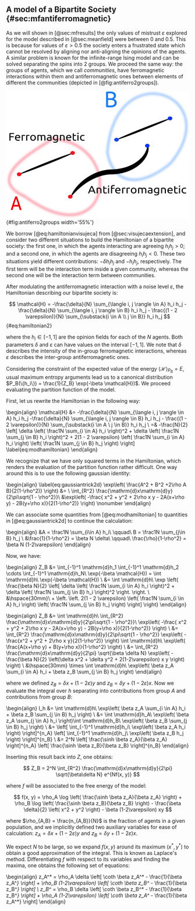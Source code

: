 
## A model of a Bipartite Society {#sec:mfantiferromagnetic}

As we will shown in [@sec:mfresults] the only values of mistrust $\varepsilon$ explored for the model described in [@sec:meanfield] were between $0$ and $0.5$. This is because for values of $\varepsilon > 0.5$ the society enters a frustrated state which cannot be resolved by aligning nor anti-aligning the opinions of the agents. A similar problem is known for the infinite-range Ising model and can be solved separating the spins into 2 groups. We proceed the same way: the groups of agents, which we call _communities_, have ferromagnetic interactions within them and antiferromagnetic ones between elements of different the communities (depicted in [@fig:antiferro2groups]).

![Exemplification of the interactions between and inside the 2 communities in a bipartite society](images/antiferromagnetic-2groups.png){#fig:antiferro2groups width='55%'}

We borrow [@eq:hamiltonianvisujeca] from [@sec:visujecaextension], and consider two different situations to build the Hamiltonian of a bipartite society: the first one, in which the agents interacting are agreeing $h_ih_j>0$; and a second one, in which the agents are disagreeing $h_ih_j<0$. These two situations yield different contributions: $-\delta h_ih_j$ and $-h_ih_j$, respectively. The first term will be the interaction term inside a given community, whereas the second one will be the interaction term between communities.

After modulating the antiferromagnetic interaction with a noise level $\varepsilon$, the Hamiltonian describing our bipartite society is:

$$  \mathcal{H} =  -\frac{\delta}{N} \sum_{\langle i, j \rangle \in A} h_i h_j -\frac{\delta}{N} \sum_{\langle i, j \rangle \in B} h_i h_j - \frac{(1 - 2 \varepsilon)}{N} \sum_{\substack{i \in A \\ j \in B}} h_i h_j $$ {#eq:hamiltonian2}

where the $h_i \in [-1, 1]$ are the opinion fields for each of the $N$ agents. Both parameters $\delta$ and $\varepsilon$ can have values on the interval $[-1, 1]$. We note that $\delta$ describes the intensity of the in-group ferromagnetic interactions, whereas $\varepsilon$ describes the inter-group antiferromagnetic ones.

Considering the constraint of the expected value of the energy $\langle\mathcal{H}\rangle_{P_B} = E$, usual maximum entropy arguments lead us to a canonical distribution $P_B(\{h_i\}) = \frac{1}{Z_B} \exp(-\beta \mathcal{H})$. We proceed evaluating the partition function of the model.

First, let us rewrite the Hamiltonian in the following way:

\begin{align}
  \mathcal{H} &=  -\frac{\delta}{N} \sum_{\langle i, j \rangle \in A} h_i h_j -\frac{\delta}{N} \sum_{\langle i, j \rangle \in B} h_i h_j - \frac{(1 - 2 \varepsilon)}{N} \sum_{\substack{i \in A \\ j \in B}} h_i h_j \\
  =& -\frac{N}{2} \left[ \delta \left( \frac1N \sum_{i \in A} h_i \right)^2 + \delta \left( \frac1N \sum_{j \in B} h_i \right)^2 + 2(1 - 2 \varepsilon) \left( \frac1N \sum_{i \in A} h_i \right) \left( \frac1N \sum_{j \in B} h_j \right) \right] \label{eq:modhamiltonian}
\end{align}

We recognize that we have only squared terms in the Hamiltonian, which renders the evaluation of the partition function rather difficult. One way around this is to use the following gaussian identity:

\begin{align}
    \label{eq:gaussiantrick2d} \exp\left( \frac{A^2 + B^2 +2\rho A B}{2(1-\rho^2)} \right) &= \\
    \int_{R^2} \frac{\mathrm{d}x\mathrm{d}y}{2\pi\sqrt{1 - \rho^2}}\ &\exp\left( -\frac{ x^2 + y^2 + 2\rho x y - 2A(x+\rho y) - 2B(y+\rho x)}{2(1-\rho^2)} \right) \nonumber
\end{align}

We can associate some quantities from [@eq:modhamiltonian] to quantities in [@eq:gaussiantrick2d] to continue the calculation:

\begin{align}
    &A = \frac1N \sum_{i\in A} h_i\ \qquad\ B = \frac1N \sum_{j\in B} h_j \\
    &\frac{1}{1-\rho^2} = \beta N \delta\ \qquad\ \frac{\rho}{1-\rho^2} = \beta N (1-2\varepsilon)
\end{align}

Now, we have:

\begin{align}
    Z_B &= \int_{-1}^1 \mathrm{d}h_1 \int_{-1}^1 \mathrm{d}h_2 \cdots \int_{-1}^1 \mathrm{d}h_N\ \exp(-\beta \mathcal{H}) = \int \mathrm{d}h\ \exp(-\beta \mathcal{H}) \\
    &= \int \mathrm{d}h\ \exp \left\{ \frac{\beta N}{2} \left[ \delta \left( \frac1N \sum_{i \in A} h_i \right)^2 + \delta \left( \frac1N \sum_{j \in B} h_i \right)^2 \right. \right. \\
    &\hspace{30mm}\ + \left. \left. 2(1 - 2 \varepsilon) \left( \frac1N \sum_{i \in A} h_i \right) \left( \frac1N \sum_{j \in B} h_j \right) \right] \right\}
\end{align}

\begin{align}
    Z_B &= \int \mathrm{d}h\ \int_{R^2} \frac{\mathrm{d}x\mathrm{d}y}{2\pi\sqrt{1 - \rho^2}}\ \exp\left( -\frac{ x^2 + y^2 + 2\rho x y - 2A(x+\rho y) - 2B(y+\rho x)}{2(1-\rho^2)} \right) \\
    &= \int_{R^2} \frac{\mathrm{d}x\mathrm{d}y}{2\pi\sqrt{1 - \rho^2}} \exp\left( -\frac{x^2 + y^2 + 2\rho x y}{2(1-\rho^2)} \right) \int \mathrm{d}h\ \exp\left( \frac{A(x+\rho y) + B(y+\rho x)}{1-\rho^2} \right) \\
    &= \int_{R^2} \frac{\mathrm{d}x\mathrm{d}y}{2\pi} \sqrt{\beta \delta N} \exp\left( -\frac{\beta N}{2} \left(\delta x^2 + \delta y^2 + 2(1-2\varepsilon) x y \right) \right) \\
    &\hspace{30mm} \times \int \mathrm{d}h\ \exp\left( \beta z_A \sum_{i \in A} h_i + \beta z_B \sum_{j \in B} h_j \right)
\end{align}

where we defined $z_B = \delta x + (1-2\varepsilon) y$ and $z_B = \delta y + (1-2\varepsilon) x$. Now we evaluate the integral over $h$ separating into contributions from group $A$ and contributions from group $B$:

\begin{align}
    I_h &= \int \mathrm{d}h\ \exp\left( \beta z_A \sum_{i \in A} h_i + \beta z_B \sum_{j \in B} h_j \right) \\
    &= \int \mathrm{d}h_A\ \exp\left( \beta z_A \sum_{j \in A} h_i \right)\int \mathrm{d}h_B\ \exp\left( \beta z_B \sum_{j \in B} h_j \right) \\
    &= \left[ \int_{-1}^1 \mathrm{d}h_i\ \exp\left( \beta z_A h_i \right) \right]^{n_A} \left[ \int_{-1}^1 \mathrm{d}h_j\ \exp\left( \beta z_B h_j \right) \right]^{n_B} \\
    &= 2^N \left[ \frac{\sinh \beta z_A}{\beta z_A} \right]^{n_A} \left[ \frac{\sinh \beta z_B}{\beta z_B} \right]^{n_B}
\end{align}

Inserting this result back into $Z$, one obtains:

<!-- WAS A GATHER ENVIRONMENT -->
$$ Z_B = 2^N \int_{R^2} \frac{\mathrm{d}x\mathrm{d}y}{2\pi} \sqrt{\beta\delta N} e^{Nf(x, y)} $$

where $f$ will be associated to the free energy of the model:

$$ f(x, y) = \rho_A \log \left( \frac{\sinh \beta z_A}{\beta z_A} \right) + \rho_B \log \left( \frac{\sinh \beta z_B}{\beta z_B} \right) - \frac{\beta \delta}{2} \left( x^2 + y^2 \right) - \beta (1-2\varepsilon) xy $$

where $\rho_{A,B} = \frac{n_{A,B}}{N}$ is the fraction of agents in a given population, and we implicitly defined two auxiliary variables for ease of calculation: $z_A = \delta x + (1-2\varepsilon)y$ and $z_B = \delta y + (1-2\varepsilon)x$.

We expect $N$ to be large, so we expand $f(x, y)$ around its maximum $(x^*, y^*)$ to obtain a good approximation of the integral. This is known as Laplace's method. Differentiating $f$ with respect to its variables and finding the maxima, one obtains the following set of equations:

\begin{align}
	z_A^* = \rho_A \delta \left[ \coth \beta z_A^* - \frac{1}{\beta z_A^*} \right] + \rho_B (1-2\varepsilon) \left[ \coth \beta z_B^* - \frac{1}{\beta z_B^*} \right] \\
	z_B^* = \rho_B \delta \left[ \coth \beta z_B^* - \frac{1}{\beta z_B^*} \right] + \rho_A (1-2\varepsilon) \left[ \coth \beta z_A^* - \frac{1}{\beta z_A^*} \right]
\end{align}
